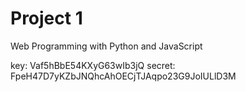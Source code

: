 # Project 1

Web Programming with Python and JavaScript

key: Vaf5hBbE54KXyG63wIb3jQ
secret: FpeH47D7yKZbJNQhcAhOECjTJAqpo23G9JoIULlD3M